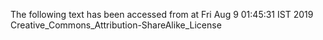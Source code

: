 The following text has been accessed from at Fri Aug 9 01:45:31 IST 2019
Creative_Commons_Attribution-ShareAlike_License
